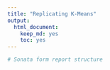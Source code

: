 ```yaml
---
title: "Replicating K-Means"
output:
  html_document:
    keep_md: yes
    toc: yes
---
```


<!-- These two chunks should be added in the beginning of every .Rmd that you want to source an .R script -->
<!--  The 1st mandatory chunck  -->
<!--  Set the working directory to the repository's base directory -->


<!--  The 2nd mandatory chunck  -->
<!-- Set the report-wide options, and point to the external code file. -->




<!-- Load 'sourced' R files.  Suppress the output when loading packages. --> 



<!-- Load the sources.  Suppress the output when loading sources. --> 



<!-- Load any Global functions and variables declared in the R file.  Suppress the output. --> 


<!-- Declare any global functions specific to a Rmd output.  Suppress the output. --> 


<!-- Load the datasets.   -->


<!-- Inspect the datasets.   -->


<!-- Tweak the datasets.   -->




<!-- Basic table view.   -->


<!-- Basic graph view.   -->

```r
# Sonata form report structure
```




